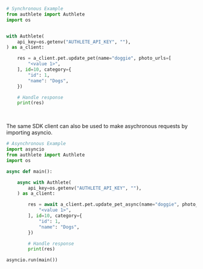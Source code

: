 <!-- Start SDK Example Usage [usage] -->
```python
# Synchronous Example
from authlete import Authlete
import os


with Authlete(
    api_key=os.getenv("AUTHLETE_API_KEY", ""),
) as a_client:

    res = a_client.pet.update_pet(name="doggie", photo_urls=[
        "<value 1>",
    ], id=10, category={
        "id": 1,
        "name": "Dogs",
    })

    # Handle response
    print(res)
```

</br>

The same SDK client can also be used to make asychronous requests by importing asyncio.
```python
# Asynchronous Example
import asyncio
from authlete import Authlete
import os

async def main():

    async with Authlete(
        api_key=os.getenv("AUTHLETE_API_KEY", ""),
    ) as a_client:

        res = await a_client.pet.update_pet_async(name="doggie", photo_urls=[
            "<value 1>",
        ], id=10, category={
            "id": 1,
            "name": "Dogs",
        })

        # Handle response
        print(res)

asyncio.run(main())
```
<!-- End SDK Example Usage [usage] -->